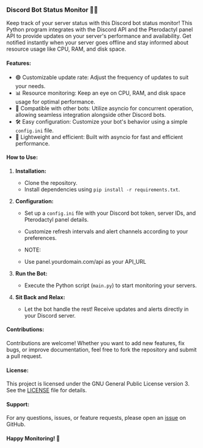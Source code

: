 ### Discord Bot Status Monitor 🤖💬

Keep track of your server status with this Discord bot status monitor! This Python program integrates with the Discord API and the Pterodactyl panel API to provide updates on your server's performance and availability. Get notified instantly when your server goes offline and stay informed about resource usage like CPU, RAM, and disk space.

#### Features:
- 🟢 Customizable update rate: Adjust the frequency of updates to suit your needs.
- 📊 Resource monitoring: Keep an eye on CPU, RAM, and disk space usage for optimal performance.
- 🤖 Compatible with other bots: Utilize asyncio for concurrent operation, allowing seamless integration alongside other Discord bots.
- 🛠️ Easy configuration: Customize your bot's behavior using a simple `config.ini` file.
- 🚀 Lightweight and efficient: Built with asyncio for fast and efficient performance.

#### How to Use:
1. **Installation:**
   - Clone the repository.
   - Install dependencies using `pip install -r requirements.txt`.
   
2. **Configuration:**
   - Set up a `config.ini` file with your Discord bot token, server IDs, and Pterodactyl panel details.
   - Customize refresh intervals and alert channels according to your preferences.
  
   - NOTE:
   - Use panel.yourdomain.com/api as your API_URL
   
3. **Run the Bot:**
   - Execute the Python script (`main.py`) to start monitoring your servers.
   
4. **Sit Back and Relax:**
   - Let the bot handle the rest! Receive updates and alerts directly in your Discord server.

#### Contributions:
Contributions are welcome! Whether you want to add new features, fix bugs, or improve documentation, feel free to fork the repository and submit a pull request.

#### License:
This project is licensed under the GNU General Public License version 3. See the [LICENSE](LICENSE) file for details.

#### Support:
For any questions, issues, or feature requests, please open an [issue](https://github.com/your_username/your_repository/issues) on GitHub.

#### Happy Monitoring! 🎉
